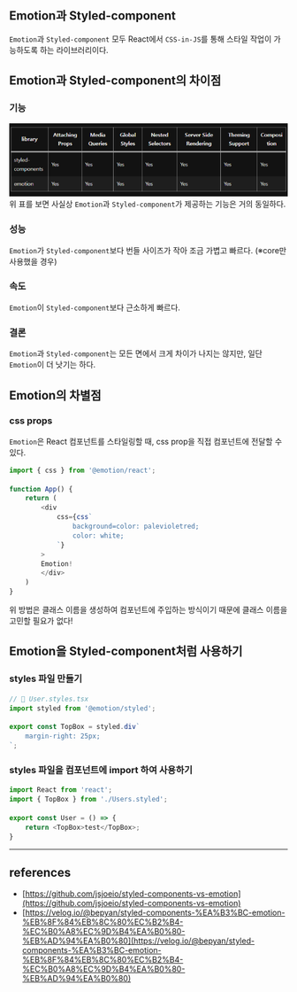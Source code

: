## Emotion과 Styled-component
`Emotion`과 `Styled-component` 모두 React에서 `CSS-in-JS`를 통해 스타일 작업이 가능하도록 하는 라이브러리이다.

## Emotion과 Styled-component의 차이점
### 기능
![picture1](images/Emotion-vs-Styled-component.png)
위 표를 보면 사실상 `Emotion`과 `Styled-component`가 제공하는 기능은 거의 동일하다.

### 성능
`Emotion`가 `Styled-component`보다 번들 사이즈가 작아 조금 가볍고 빠르다.
(※core만 사용했을 경우)

### 속도
`Emotion`이 `Styled-component`보다 근소하게 빠르다.

### 결론
`Emotion`과 `Styled-component`는 모든 면에서 크게 차이가 나지는 않지만, 일단 `Emotion`이 더 낫기는 하다.

## Emotion의 차별점
### css props
`Emotion`은 React 컴포넌트를 스타일링할 때, css prop을 직접 컴포넌트에 전달할 수 있다.

```typescript
import { css } from '@emotion/react';

function App() {
    return (
        <div
            css={css`
                background=color: palevioletred;
                color: white;
            `}
        >
        Emotion!
        </div>
    )
}
```
위 방법은 클래스 이름을 생성하여 컴포넌트에 주입하는 방식이기 때문에 클래스 이름을 고민할 필요가 없다!

## Emotion을 Styled-component처럼 사용하기
### styles 파일 만들기
```typescript
// 📄 User.styles.tsx
import styled from '@emotion/styled';

export const TopBox = styled.div`
    margin-right: 25px;
`;
```

### styles 파일을 컴포넌트에 import 하여 사용하기
```typescript
import React from 'react';
import { TopBox } from './Users.styled';

export const User = () => {
    return <TopBox>test</TopBox>;
}
```

---
## references
- [https://github.com/jsjoeio/styled-components-vs-emotion](https://github.com/jsjoeio/styled-components-vs-emotion)
- [https://velog.io/@bepyan/styled-components-%EA%B3%BC-emotion-%EB%8F%84%EB%8C%80%EC%B2%B4-%EC%B0%A8%EC%9D%B4%EA%B0%80-%EB%AD%94%EA%B0%80](https://velog.io/@bepyan/styled-components-%EA%B3%BC-emotion-%EB%8F%84%EB%8C%80%EC%B2%B4-%EC%B0%A8%EC%9D%B4%EA%B0%80-%EB%AD%94%EA%B0%80)